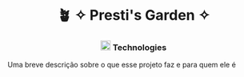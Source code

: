 <div align="center">
<h1>🪴 ✧ Presti's Garden ✧</h1>
<h3> 
  <img src="https://i.pinimg.com/564x/83/6e/6b/836e6bdba6666a160138b7bd3d98af17.jpg" width="20" height="20" /> Technologies
</h3>
</div>


<p> Uma breve descrição sobre o que esse projeto faz e para quem ele é </p>



<!--
**prestissimogarden/prestissimogarden** is a ✨ _special_ ✨ repository because its `README.md` (this file) appears on your GitHub profile.

Here are some ideas to get you started:

- 🔭 I’m currently working on ...
- 🌱 I’m currently learning ...
- 👯 I’m looking to collaborate on ...
- 🤔 I’m looking for help with ...
- 💬 Ask me about ...
- 📫 How to reach me: ...
- 😄 Pronouns: ...
- ⚡ Fun fact: ...
-->

